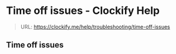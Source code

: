 # Time off issues - Clockify Help

> URL: https://clockify.me/help/troubleshooting/time-off-issues

## Time off issues